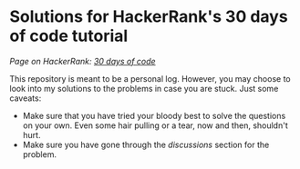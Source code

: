 # Solutions for HackerRank's 30 days of code tutorial

_Page on HackerRank: [30 days of code](https://www.hackerrank.com/domains/tutorials/30-days-of-code)_

This repository is meant to be a personal log. However, you may choose to look into my solutions to the problems in case you are stuck. Just some caveats:
- Make sure that you have tried your bloody best to solve the questions on your own. Even some hair pulling or a tear, now and then, shouldn't hurt.
- Make sure you have gone through the _discussions_ section for the problem.
